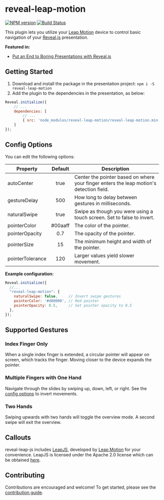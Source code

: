 # reveal-leap-motion

[![NPM version](http://img.shields.io/npm/v/reveal-leap-motion.svg)](https://www.npmjs.org/package/reveal-leap-motion)
[![Build Status](https://travis-ci.org/gneatgeek/reveal-leap-motion.svg?branch=master)](https://travis-ci.org/gneatgeek/reveal-leap-motion)

This plugin lets you utilize your [Leap Motion][1] device to control basic navigation of your [Reveal.js][2] presentation.

__Featured in:__
- [Put an End to Boring Presentations with Reveal.js][3]

## Getting Started
1. Download and install the package in the presentation project: `npm i -S reveal-leap-motion`
1. Add the plugin to the dependencies in the presentation, as below:

```js
Reveal.initialize({
    // ...
    dependencies: [
        // ...
        { src: 'node_modules/reveal-leap-motion/reveal-leap-motion.min.js', async: true }
    ]
});
```

## Config Options
You can edit the following options:

| Property         | Default | Description                                                                             |
|------------------|:-------:|-----------------------------------------------------------------------------------------|
| autoCenter       |   true  | Center the pointer based on where your finger enters the leap motion's detection field. |
| gestureDelay     |   500   | How long to delay between gestures in milliseconds.                                     |
| naturalSwipe     |   true  | Swipe as though you were using a touch screen. Set to false to invert.                  |
| pointerColor     | #00aaff | The color of the pointer.                                                               |
| pointerOpacity   |   0.7   | The opacity of the pointer.                                                             |
| pointerSize      |    15   | The minimum height and width of the pointer.                                            |
| pointerTolerance |   120   | Larger values yield slower movement.                                                    |


__Example configuration:__

```js
Reveal.initialize({
  //...
  "reveal-leap-motion": {
    naturalSwipe: false,     // Invert swipe gestures
    pointerColor: '#d80000', // Red pointer
    pointerOpacity: 0.5,     // Set pointer opacity to 0.5
  },
});
```

## Supported Gestures

### Index Finger Only

When a single index finger is extended, a circular pointer will appear on screen, which tracks the finger. Moving closer to the device expands the pointer.

### Multiple Fingers with One Hand

Navigate through the slides by swiping up, down, left, or right. See the [config options](#config-options) to invert movements.

### Two Hands

Swiping upwards with two hands will toggle the overview mode. A second swipe will exit the overview.

## Callouts

reveal-leap-js includes [LeapJS][4], developed by [Leap Motion][1] for your
convenience. LeapJS is licensed under the Apache 2.0 license which can be
obtained [here][5].

## Contributing

Contributions are encouraged and welcome! To get started, please see the
[contribution guide](CONTRIBUTING.md).


[1]: https://www.leapmotion.com/
[2]: http://lab.hakim.se/reveal-js/#/
[3]: http://blog.leapmotion.com/featured-platform-put-end-boring-presentations-reveal-js/
[4]: https://github.com/leapmotion/leapjs
[5]: https://github.com/leapmotion/leapjs/blob/master/LICENSE
